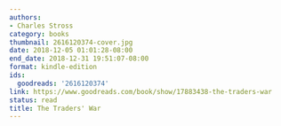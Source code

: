 ```yaml
---
authors:
- Charles Stross
category: books
thumbnail: 2616120374-cover.jpg
date: 2018-12-05 01:01:28-08:00
end_date: 2018-12-31 19:51:07-08:00
format: kindle-edition
ids:
  goodreads: '2616120374'
link: https://www.goodreads.com/book/show/17883438-the-traders-war
status: read
title: The Traders' War
---
```

